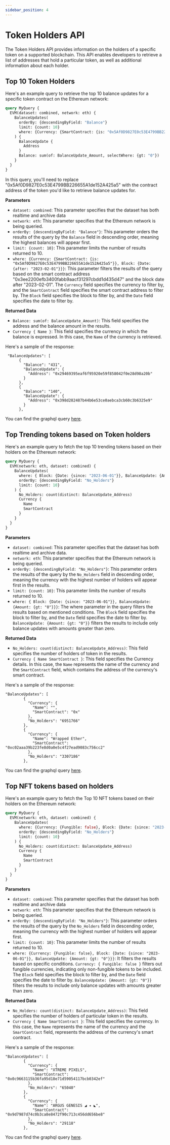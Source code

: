 ```yaml
---
sidebar_position: 4
---
```


# Token Holders API

The Token Holders API provides information on the holders of a specific token on a supported blockchain. This API enables developers to retrieve a list of addresses that hold a particular token, as well as additional information about each holder.

## Top 10 Token Holders
Here's an example query to retrieve the top 10 balance updates for a specific token contract on the Ethereum network:

```graphql
query MyQuery {
  EVM(dataset: combined, network: eth) {
    BalanceUpdates(
      orderBy: {descendingByField: "Balance"}
      limit: {count: 10}
      where: {Currency: {SmartContract: {is: "0x5Af0D9827E0c53E4799BB226655A1de152A425a5"}}, Block: {Date: {after: "2023-02-01"}}}
    ) {
      BalanceUpdate {
        Address
      }
      Balance: sum(of: BalanceUpdate_Amount, selectWhere: {gt: "0"})
    }
  }
}

```
In this query, you'll need to replace "0x5Af0D9827E0c53E4799BB226655A1de152A425a5" with the contract address of the token you'd like to retrieve balance updates for.

**Parameters**
-   `dataset: combined`: This parameter specifies that the dataset has both realtime and archive data
-   `network: eth`: This parameter specifies that the Ethereum network is being queried.
-   `orderBy: {descendingByField: "Balance"}`: This parameter orders the results of the query by the `Balance` field in descending order, meaning the highest balances will appear first.
-   `limit: {count: 10}`: This parameter limits the number of results returned to 10.
-   `where: {Currency: {SmartContract: {is: "0x5Af0D9827E0c53E4799BB226655A1de152A425a5"}}, Block: {Date: {after: "2023-02-01"}}}`: This parameter filters the results of the query based on the smart contract address "0x3ee2200efb3400fabb9aacf31297cbdd1d435d47" and the block date after "2023-02-01". The `Currency` field specifies the currency to filter by, and the `SmartContract` field specifies the smart contract address to filter by. The `Block` field specifies the block to filter by, and the `Date` field specifies the date to filter by.

**Returned Data**
-   `Balance: sum(of: BalanceUpdate_Amount)`: This field specifies the address and the balance amount in the results.
-   `Currency { Name }`: This field specifies the currency in which the balance is expressed. In this case, the `Name` of the currency is retrieved.

Here's a sample of the response:

```
 "BalanceUpdates": [
      {
        "Balance": "431",
        "BalanceUpdate": {
          "Address": "0x29469395eaf6f95920e59f858042f0e28d98a20b"
        }
      },
      {
        "Balance": "140",
        "BalanceUpdate": {
          "Address": "0x398d282487b44b6e53ce0aebca3cb60c3b6325e9"
        }
      },
```
You can find the graphql query [here](https://ide.bitquery.io/top-MILADY-MAKER-NFT-holders).

## Top Trending tokens based on Token holders
Here's an example query to fetch the top 10 trending tokens based on their holders on the Ethereum network:

```graphql
query MyQuery {
  EVM(network: eth, dataset: combined) {
    BalanceUpdates(
      where: { Block: {Date: {since: "2023-06-01"}}, BalanceUpdate: {Amount: {gt: "0"}}}
      orderBy: {descendingByField: "No_Holders"}
      limit: {count: 10}
    ) {
      No_Holders: count(distinct: BalanceUpdate_Address)
      Currency {
        Name
        SmartContract
      }
    }
  }
}

```

**Parameters**
-   `dataset: combined`: This parameter specifies that the dataset has both realtime and archive data.
-   `network: eth`: This parameter specifies that the Ethereum network is being queried.
-   `orderBy: {descendingByField: "No_Holders"}`: This parameter orders the results of the query by the `No_Holders` field in descending order, meaning the currency with the highest number of holders will appear first in the results.
-   `limit: {count: 10}`: This parameter limits the number of results returned to 10.
-   `where: { Block: {Date: {since: "2023-06-01"}}, BalanceUpdate: {Amount: {gt: "0"}}}`: The where parameter in the query filters the results based on mentioned conditions. The `Block` field specifies the block to filter by, and the `Date` field specifies the date to filter by. `BalanceUpdate: {Amount: {gt: "0"}}` filters the results to include only balance updates with amounts greater than zero.

**Returned Data**
-   `No_Holders: count(distinct: BalanceUpdate_Address)`: This field specifies the number of holders of token in the results.
-   `Currency { Name SmartContract }`: This field specifies the Currency details. In this case, the `Name` represents the name of the currency  and the `SmartContract` field, which contains the address of the currency's smart contract.

Here's a sample of the response:

```
"BalanceUpdates": [
        {
          "Currency": {
            "Name": "",
            "SmartContract": "0x"
          },
          "No_Holders": "6951766"
        },
        {
          "Currency": {
            "Name": "Wrapped Ether",
            "SmartContract": "0xc02aaa39b223fe8d0a0e5c4f27ead9083c756cc2"
          },
          "No_Holders": "3307186"
        },
```
You can find the graphql query [here](https://ide.bitquery.io/Trending_Token_based_on_holders).

## Top NFT tokens based on holders
Here's an example query to fetch the Top 10 NFT tokens based on their holders on the Ethereum network:

```graphql
query MyQuery {
  EVM(network: eth, dataset: combined) {
    BalanceUpdates(
      where: {Currency: {Fungible: false}, Block: {Date: {since: "2023-06-01"}}, BalanceUpdate: {Amount: {gt: "0"}}}
      orderBy: {descendingByField: "No_Holders"}
      limit: {count: 10}
    ) {
      No_Holders: count(distinct: BalanceUpdate_Address)
      Currency {
        Name
        SmartContract
      }
    }
  }
}
```

**Parameters**
-   `dataset: combined`: This parameter specifies that the dataset has both realtime and archive data
-   `network: eth`: This parameter specifies that the Ethereum network is being queried.
-   `orderBy: {descendingByField: "No_Holders"}`: This parameter orders the results of the query by the `No_Holders` field in descending order, meaning the currency with the highest number of holders will appear first.
-   `limit: {count: 10}`: This parameter limits the number of results returned to 10.
-   `where: {Currency: {Fungible: false}, Block: {Date: {since: "2023-06-01"}}, BalanceUpdate: {Amount: {gt: "0"}}}`: It filters the results based on specific conditions. `Currency: { Fungible: false }` filters out fungible currencies, indicating only non-fungible tokens to be included. The `Block` field specifies the block to filter by, and the `Date` field specifies the date to filter by. `BalanceUpdate: {Amount: {gt: "0"}}` filters the results to include only balance updates with amounts greater than zero.

**Returned Data**
-   `No_Holders: count(distinct: BalanceUpdate_Address)`: This field specifies the number of holders of particular token in the results.
-   `Currency { Name SmartContract }`: This field specifies the currency. In this case, the `Name` represents the name of the currency  and the `SmartContract` field, represents the address of the currency's smart contract.

Here's a sample of the response:

```
"BalanceUpdates": [
        {
          "Currency": {
            "Name": "XTREME PIXELS",
            "SmartContract": "0x0c9663115b36fa95d18e71d59054117bcb0342ef"
          },
          "No_Holders": "65040"
        },
        {
          "Currency": {
            "Name": "ARGUS GENESIS ◢ ✦ ◣",
            "SmartContract": "0x9d7987d74c0b3ca8e8472f90c713c456dd656be8"
          },
          "No_Holders": "29118"
        },
```
You can find the graphql query [here](https://ide.bitquery.io/Top_NFTs_based_on_token_holder).

